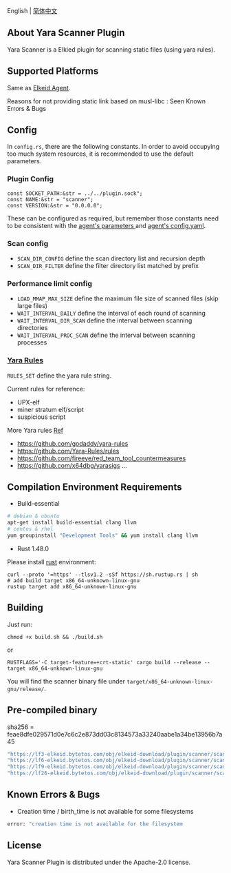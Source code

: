 English | [简体中文](README-zh_CN.md)
## About Yara Scanner Plugin
Yara Scanner is a Elkied plugin for scanning static files (using yara rules).


## Supported Platforms
Same as [Elkeid Agent](../README.md#supported-platforms).


Reasons for not providing static link based on musl-libc : Seen Known Errors & Bugs

## Config
In `config.rs`, there are the following constants. In order to avoid occupying too much system resources, it is recommended to use the default parameters.

### Plugin Config
```
const SOCKET_PATH:&str = ../../plugin.sock";
const NAME:&str = "scanner";
const VERSION:&str = "0.0.0.0";
```
These can be configured as required, but remember those constants need to be consistent with the [agent's parameters ](../README.md#parameters-and-options) and [agent's config.yaml](../README.md#config-file).

### Scan config
* `SCAN_DIR_CONFIG` define the scan directory list and recursion depth
* `SCAN_DIR_FILTER` define the filter directory list matched by prefix

### Performance limit config
* `LOAD_MMAP_MAX_SIZE` define the maximum file size of scanned files (skip large files)
* `WAIT_INTERVAL_DAILY` define the interval of each round of scanning
* `WAIT_INTERVAL_DIR_SCAN` define the interval between scanning directories
* `WAIT_INTERVAL_PROC_SCAN` define the interval between scanning processes


### [Yara Rules](https://yara.readthedocs.io/en/stable/writingrules.html)
`RULES_SET` define the yara rule string.

Current rules for reference:
* UPX-elf
* miner stratum elf/script
* suspicious script


More Yara rules [Ref](https://github.com/InQuest/awesome-yara)
* https://github.com/godaddy/yara-rules
* https://github.com/Yara-Rules/rules
* https://github.com/fireeye/red_team_tool_countermeasures
* https://github.com/x64dbg/yarasigs
...


## Compilation Environment Requirements

* Build-essential
```bash
# debian & ubuntu
apt-get install build-essential clang llvm
# centos & rhel
yum groupinstall "Development Tools" && yum install clang llvm
```
* Rust 1.48.0

Please install [rust](https://www.rust-lang.org/tools/install) environment:
```
curl --proto '=https' --tlsv1.2 -sSf https://sh.rustup.rs | sh
# add build target x86_64-unknown-linux-gnu
rustup target add x86_64-unknown-linux-gnu
```

## Building
Just run:
```
chmod +x build.sh && ./build.sh
```
or
```
RUSTFLAGS='-C target-feature=+crt-static' cargo build --release --target x86_64-unknown-linux-gnu
```
You will find the scanner binary file under `target/x86_64-unknown-linux-gnu/release/`.

## Pre-compiled binary

sha256 = feae8dfe029571d0e7c6c2e873dd03c8134573a33240aabe1a34be13956b7a45

```bash
"https://lf3-elkeid.bytetos.com/obj/elkeid-download/plugin/scanner/scanner-0.0.0.1.pkg",
"https://lf6-elkeid.bytetos.com/obj/elkeid-download/plugin/scanner/scanner-0.0.0.1.pkg",
"https://lf9-elkeid.bytetos.com/obj/elkeid-download/plugin/scanner/scanner-0.0.0.1.pkg",
"https://lf26-elkeid.bytetos.com/obj/elkeid-download/plugin/scanner/scanner-0.0.0.1.pkg"
```

## Known Errors & Bugs
* Creation time / birth_time is not available for some filesystems
```bash
error: "creation time is not available for the filesystem
```

## License
Yara Scanner Plugin is distributed under the Apache-2.0 license.
